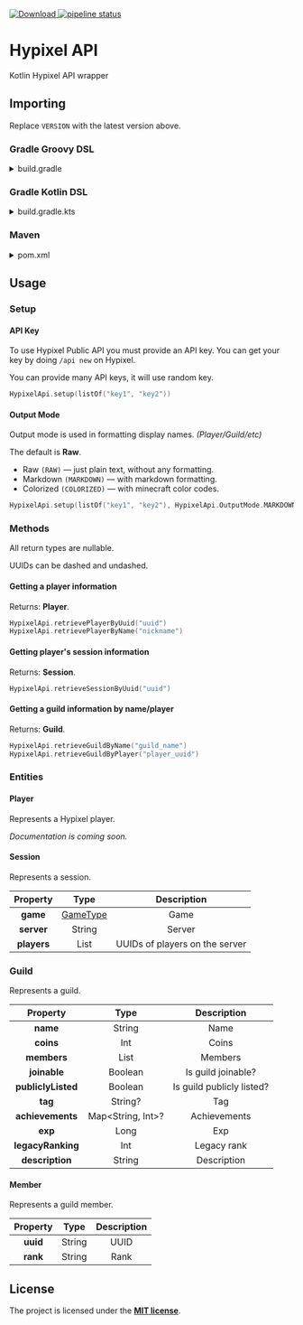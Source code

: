 [ ![Download](https://api.bintray.com/packages/mdashlw/maven/hypixel-api/images/download.svg) ](https://bintray.com/mdashlw/maven/hypixel-api/_latestVersion)
[![pipeline status](https://gitlab.com/mdashlw/hypixel-api/badges/master/pipeline.svg)](https://gitlab.com/mdashlw/hypixel-api/commits/master)

# Hypixel API

Kotlin Hypixel API wrapper

## Importing

Replace `VERSION` with the latest version above.

### Gradle Groovy DSL

<details><summary>build.gradle</summary>
<p>

```gradle
repositories {
    jcenter()
}

dependencies {
    implementation 'ru.mdashlw.hypixel:hypixel-api:VERSION'
}
```

</p>
</details>

### Gradle Kotlin DSL

<details><summary>build.gradle.kts</summary>
<p>

```kotlin
repositories {
    jcenter()
}

dependencies {
    implementation("ru.mdashlw.hypixel:hypixel-api:VERSION")
}
```

</p>
</details>

### Maven

<details><summary>pom.xml</summary>
<p>

```xml
<depedencies>
    <dependency>
        <groupId>ru.mdashlw.hypixel</groupId>
        <artifactId>hypixel-api</artifactId>
        <version>VERSION</version>
  </dependency>
</depedencies>

<repositories>
    <repository>
      <id>jcenter</id>
      <name>JCenter</name>
      <url>https://jcenter.bintray.com/</url>
    </repository>
</repositories>
```

</p>
</details>

## Usage

### Setup

#### API Key

To use Hypixel Public API you must provide an API key.
You can get your key by doing `/api new` on Hypixel.

You can provide many API keys, it will use random key.

```kotlin
HypixelApi.setup(listOf("key1", "key2"))
```

#### Output Mode

Output mode is used in formatting display names. *(Player/Guild/etc)*

The default is **Raw**.

* Raw `(RAW)` — just plain text, without any formatting.
* Markdown `(MARKDOWN)` — with markdown formatting.
* Colorized `(COLORIZED)` — with minecraft color codes.

```kotlin
HypixelApi.setup(listOf("key1", "key2"), HypixelApi.OutputMode.MARKDOWN)
```

### Methods

All return types are nullable.

UUIDs can be dashed and undashed.

#### Getting a player information

Returns: **Player**.

```kotlin
HypixelApi.retrievePlayerByUuid("uuid")
HypixelApi.retrievePlayerByName("nickname")
```

#### Getting player's session information

Returns: **Session**.

```kotlin
HypixelApi.retrieveSessionByUuid("uuid")
```

#### Getting a guild information by name/player

Returns: **Guild**.

```kotlin
HypixelApi.retrieveGuildByName("guild_name")
HypixelApi.retrieveGuildByPlayer("player_uuid")
```

### Entities

#### Player

Represents a Hypixel player.

*Documentation is coming soon.*

#### Session

Represents a session.

|   Property  	|                                                           Type                                                          	|           Description          	|
|:-----------:	|:-----------------------------------------------------------------------------------------------------------------------:	|:------------------------------:	|
|   **game**  	| [GameType](https://gitlab.com/mdashlw/hypixel-api/blob/master/src/main/kotlin/ru/mdashlw/hypixel/api/enums/GameType.kt) 	|              Game              	|
|  **server** 	|                                                          String                                                         	|             Server             	|
| **players** 	|                                                       List<String>                                                      	| UUIDs of players on the server 	|

### Guild

Represents a guild.

|      Property      	|      Type     	|        Description        	|
|:------------------:	|:-------------:	|:-------------------------:	|
|      **name**      	|     String    	|            Name           	|
|      **coins**     	|      Int      	|           Coins           	|
|     **members**    	|  List<Member> 	|          Members          	|
|    **joinable**    	|    Boolean    	|     Is guild joinable?    	|
| **publiclyListed** 	|    Boolean    	| Is guild publicly listed? 	|
|       **tag**      	|    String?    	|            Tag            	|
|  **achievements**  	| Map<String, Int>? |        Achievements       	|
|       **exp**      	|      Long     	|            Exp            	|
|  **legacyRanking** 	|      Int      	|        Legacy rank        	|
|   **description**  	|     String    	|        Description        	|

#### Member

Represents a guild member.

| Property 	|  Type  	| Description 	|
|:--------:	|:------:	|:-----------:	|
| **uuid** 	| String 	|     UUID    	|
| **rank** 	| String 	|     Rank    	|

## License

The project is licensed under the **[MIT license](https://choosealicense.com/licenses/mit/)**.
